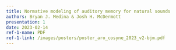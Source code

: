 ```yaml
---                                                                                                                                                                                                                                                                                                                         
title: Normative modeling of auditory memory for natural sounds                                                                                                                                                                                           
authors: Bryan J. Medina & Josh H. McDermott                                                                                                                                                                                                                                                              
presentation: 1                                                                                                                                                                                                                                                                                                             
date: 2023-02-14                                                                                                                                                                                                                                                                                                            
ref-1-name: PDF                                                                                                                                                                                                                                                                                                             
ref-1-link: /images/posters/poster_aro_cosyne_2023_v2-bjm.pdf                                                                                                                                                                                                                                                             
---                                                                                                                                                                                                                                                                                                                         
```

                 